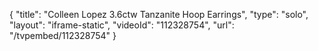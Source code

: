 {
    "title": "Colleen Lopez 3.6ctw Tanzanite Hoop Earrings",
    "type": "solo",
    "layout": "iframe-static",
    "videoId": "112328754",
    "url": "\/tvpembed\/112328754"
}